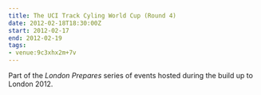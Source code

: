 ```yaml
---
title: The UCI Track Cyling World Cup (Round 4)
date: 2012-02-18T18:30:00Z
start: 2012-02-17
end: 2012-02-19
tags:
- venue:9c3xhx2m+7v
---
```

Part of the *London Prepares* series of events hosted during the build up to London 2012.
